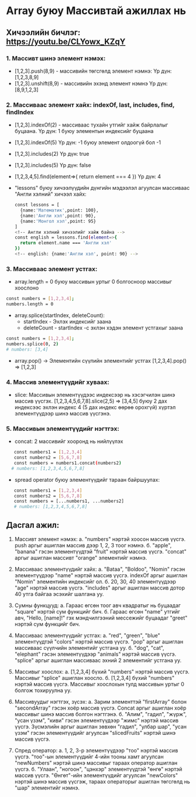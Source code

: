 # Array буюу Массивтай ажиллах нь

## Хичээлийн бичлэг: https://youtu.be/CLYowx_KZqY

### 1. Массивт шинэ элемент нэмэх:

- [1,2,3].push(8,9) - массивийн төгсгөлд элемент нэмнэ:
  Үр дүн: [1,2,3,8,9]
- [1,2,3].unshift(8,9) - массивийн эхэнд элемент нэмнэ
  Үр дүн: [8,9,1,2,3]

### 2. Массиваас элемент хайх: indexOf, last, includes, find, findIndex

- [1,2,3].indexOf(2) - массиваас тухайн утгийг хайж байрлалыг буцаана.
  Үр дүн: 1 буюу элементын индексийг буцаана
- [1,2,3].indexOf(5)
  Үр дүн: -1 буюу элемент олдоогүй бол -1
- [1,2,3].includes(2)
  Үр дүн: true
- [1,2,3].includes(5)
  Үр дүн: false

- [1,2,3,4,5].find(element=>{
  return element === 4
  })
  Үр дүн: 4
- "lessons" буюу хичээлүүдийн дүнгийн мэдээлэл агуулсан массиваас "Англи хэлний" хичээл хайх:
  ```sh
  const lessons = [
    {name:'Математик',point: 100},
    {name:'Англи хэл',point: 90},
    {name:'Монгол хэл',point: 95}
  ]
  <!-- Англи хэлний хичээлийг хайж байна -->
  const english = lessons.find(element=>{
    return element.name === 'Англи хэл'
  })
  <!-- english: {name:'Англи хэл', point: 90} -->
  ```

### 3. Массиваас элемент устгах:

- array.length = 0 буюу массивын уртыг 0 болгосноор массивыг хоослоно

```sh
const numbers = [1,2,3,4];
numbers.length = 0
```

- array.splice(startIndex, deleteCount):
  - startIndex - Эхлэх индексийг заана
  - deleteCount - startIndex -с эхлэн хэдэн элемент устгахыг заана

```sh
const numbers = [1,2,3,4];
numbers.splice(0, 2)
# numbers: [3,4]
```

- array.pop() -> Элементийн сүүлийн элементийг устгах
  [1,2,3,4].pop() => [1,2,3]

### 4. Массив элементүүдийг хуваах:

- slice: Массивын элементүүдээс индексээр нь хэсэгчилэн шинэ массив үүсгэх.
  [1,2,3,4,5,6,7,8].slice(2,5) => [3,4,5] буюу 2 дах индексээс эхлэн индекс 4 (5 дах индекс өөрөө орохгүй) хүртэл элементүүдээр шинэ массив үүсгэнэ.

### 5. Массивын элементүүдийг нэгтгэх:

- concat: 2 массивийг хооронд нь нийлүүлэх

```sh
   const numbers1 = [1,2,3,4]
   const numbers2 = [5,6,7,8]
   const numbers = numbers1.concat(numbers2)
  # numbers: [1,2,3,4,5,6,7,8]
```

- spread operator буюу элементүүдийг тараан байршуулах:

```sh
   const numbers1 = [1,2,3,4]
   const numbers2 = [5,6,7,8]
   const numbers = [...numbers1, ...numbers2]
   # numbers: [1,2,3,4,5,6,7,8]
```

## Дасгал ажил:

1. Массивт элемент нэмэх:
   а. "numbers" нэртэй хоосон массив үүсгэ. push аргыг ашиглан массив дээр 1, 2, 3 тоог нэмнэ.
   б. "apple", "banana" гэсэн элементүүдтэй "fruit" нэртэй массив үүсгэ. "concat" аргыг ашиглан массивт "orange" элементийг нэмнэ.

2. Массиваас элементүүдийг хайх:
   а. "Bataa", "Boldoo", "Nomin" гэсэн элементүүдээр "name" нэртэй массив үүсгэ. indexOf аргыг ашиглан "Nomin" элементийн индексийг ол.
   б. 20, 30, 40 элементүүдээр "age" нэртэй массив үүсгэ. "includes" аргыг ашиглан массив дотор 40 утга байгаа эсэхийг шалгана уу.

3. Сумны функцууд:
   а. Гараас өгсөн тоог авч квадратыг нь буцаадаг "square" нэртэй сум функцийг бич.
   б. Гараас өгсөн "name" утгийг авч, "Hello, [name]!" гэх мэндчилгээний мессежийг буцаадаг "greet" нэртэй сум функцийг бич.

4. Массиваас элементүүдийг устгах:
   а. "red", "green", "blue" элементүүдтэй "colors" нэртэй массив үүсгэ. "pop" аргыг ашиглан массиваас сүүлчийн элементийг устгана уу.
   б. "dog", "cat", "elephant" гэсэн элементүүдээр "animals" нэртэй массив үүсгэ. "splice" аргыг ашиглан массиваас эхний 2 элементийг устгана уу.

5. Массивыг хоослох:
   а. [1,2,3,4] бүхий "numbers" нэртэй массив үүсгэ. Массивыг "splice" ашиглан хоосло.
   б. [1,2,3,4] бүхий "numbers" нэртэй массив үүсгэ. Массивыг хоослохын тулд массивын уртыг 0 болгож тохируулна уу.

6. Массивуудыг нэгтгэх, зүсэх:
   а. Зарим элементтэй "firstArray" болон "secondArray" гэсэн хоёр массив үүсгэ. Concat аргыг ашиглан хоёр массивыг шинэ массив болгон нэгтгэнэ.
   б. "Алим", "гадил", "жүрж", "усан үзэм", "киви" гэсэн элементүүдээр "жимс" нэртэй массив үүсгэ. Зүсмэлийн аргыг ашиглан зөвхөн "гадил", "улбар шар", "усан үзэм" гэсэн элементүүдийг агуулсан "slicedFruits" нэртэй шинэ массив үүсгэ.

7. Спред оператор:
   а. 1, 2, 3-р элементүүдээр "тоо" нэртэй массив үүсгэ. "тоо"-ын элементүүдийг 4-ийн тооны хамт агуулсан "newNumbers" нэртэй шинэ массивыг тараах оператор ашиглан үүсгэ.
   б. "Улаан", "ногоон", "цэнхэр" элементүүдтэй "өнгө" нэртэй массив үүсгэ. "Өнгөт"-ийн элементүүдийг агуулсан "newColors" нэртэй шинэ массив үүсгэж, тараах операторыг ашиглан төгсгөлд нь "шар" элементийг нэмнэ.

<!-- # Objects

````sh
const name = 'Баясаа'
const age = 30;
..

const person = {
  name:'Баясаа',
  age:30,
  friends:[
     'Сүхээ','Тулгаа','Болдоо'
  ],
  greet:function(){
    alert('Сайн байна уу? Баясаа байна.')
  }
}
``` -->
